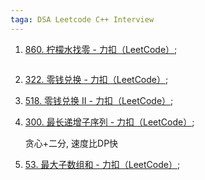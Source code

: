 ```yaml
---
taga: DSA Leetcode C++ Interview
---
```




1.   [860. 柠檬水找零 - 力扣（LeetCode）](https://leetcode.cn/problems/lemonade-change/);

     ```cpp
     ```

     

2.   [322. 零钱兑换 - 力扣（LeetCode）](https://leetcode.cn/problems/coin-change/);

3.   [518. 零钱兑换 II - 力扣（LeetCode）](https://leetcode.cn/problems/coin-change-ii/);

4.   [300. 最长递增子序列 - 力扣（LeetCode）](https://leetcode.cn/problems/longest-increasing-subsequence/);

     贪心+二分, 速度比DP快
     
5.   [53. 最大子数组和 - 力扣（LeetCode）](https://leetcode.cn/problems/maximum-subarray/); 